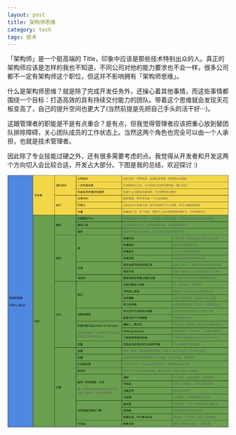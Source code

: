 ```yaml
---
layout: post
title: 架构师思维
category: tech
tags: 技术
---
```


「架构师」是一个挺高端的 Title，印象中应该是那些技术特别出众的人。真正的架构师应该是怎样的我也不知道，不同公司对他的能力要求也不会一样，很多公司都不一定有架构师这个职位，但这并不影响拥有「架构师思维」。

什么是架构师思维？就是除了完成开发任务外，还操心着其他事情，而这些事情都围绕一个目标：打造高效的具有持续交付能力的团队。带着这个思维就会发现天花板变高了，自己的提升空间也更大了(当然前提是先把自己手头的活干好···)。

这跟管理者的职能是不是有点重合？是有点，但我觉得管理者应该把重心放到替团队排除障碍，关心团队成员的工作状态上。当然这两个角色也完全可以由一个人承担，也就是技术管理者。

因此除了专业技能过硬之外，还有很多需要考虑的点。我觉得从开发者和开发这两个方向切入会比较合适，开发占大部分。下图是我的总结，欢迎探讨 :)

[![](/image/architect-mindset.png)](/image/architect-mindset.png)
